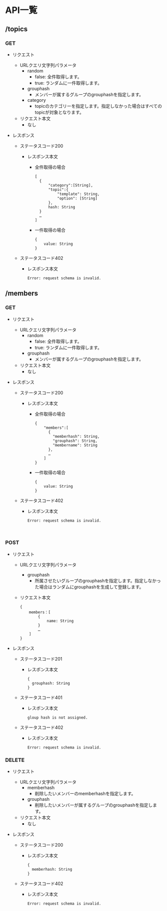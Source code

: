 # API一覧

## /topics

### GET

- リクエスト

  - URLクエリ文字列パラメータ
    - random
      - false: 全件取得します。
      - true: ランダムに一件取得します。
    - grouphash
      - メンバーが属するグループのgrouphashを指定します。
    - category
      - topicのカテゴリーを指定します。指定しなかった場合はすべてのtopicが対象となります。
  - リクエスト本文
    - なし

- レスポンス

  - ステータスコード200

    - レスポンス本文

      - 全件取得の場合

        ```
        [
          {
              "category":[String],
              "topic":{
                  "template": String,
                  "option": [String]
              },
              hash: String
          }
          …
        ]
        ```

      - 一件取得の場合

        ```
        {
        	value: String
        }
        ```

  - ステータスコード402

    - レスポンス本文

      ```
      Error: request schema is invalid.    
      ```

## /members

### GET

- リクエスト

  - URLクエリ文字列パラメータ
    - random
      - false: 全件取得します。
      - true: ランダムに一件取得します。
    - grouphash
      - メンバーが属するグループのgrouphashを指定します。
  - リクエスト本文
    - なし

- レスポンス

  - ステータスコード200

    - レスポンス本文

      - 全件取得の場合

        ```
        {
            "members":[
              {
                "memberhash": String,
                "grouphash": String,
                "membername": String
              },
              …
            ]
        }
        ```

      - 一件取得の場合

        ```
        {
            value: String
        }
        ```

  - ステータスコード402

    - レスポンス本文

      ```
      Error: request schema is invalid.    
      ```

​    

### POST

- リクエスト

  - URLクエリ文字列パラメータ

    - grouphash
      - 所属させたいグループのgrouphashを指定します。指定しなかった場合はランダムにgrouphashを生成して登録します。

  - リクエスト本文

    ```
    {
    	members：[
    		{
    			name: String
    		}
            …
        ]
    }
    ```

- レスポンス

  - ステータスコード201

    - レスポンス本文

      ```
      {
      	grouphash: String
      }
      ```

  - ステータスコード401

    - レスポンス本文

      ```
      gloup hash is not assigned.
      ```

  - ステータスコード402

    - レスポンス本文

      ```
      Error: request schema is invalid.    
      ```

### DELETE

- リクエスト

  - URLクエリ文字列パラメータ
    - memberhash
      - 削除したいメンバーのmemberhashを指定します。
    - grouphash
      - 削除したいメンバーが属するグループのgrouphashを指定します。
  - リクエスト本文
    - なし

- レスポンス

  - ステータスコード200

    - レスポンス本文

      ```
      {
      	memberhash: String
      }
      ```

  - ステータスコード402

    - レスポンス本文

      ```
      Error: request schema is invalid.    
      ```